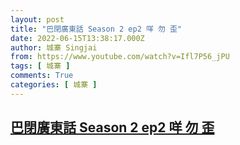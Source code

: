 ```yaml
---
layout: post
title: "巴閉廣東話 Season 2 ep2 咩 勿 歪"
date: 2022-06-15T13:38:17.000Z
author: 城寨 Singjai
from: https://www.youtube.com/watch?v=Ifl7P56_jPU
tags: [ 城寨 ]
comments: True
categories: [ 城寨 ]
---
```

<!--1655300297000-->
[巴閉廣東話 Season 2 ep2 咩 勿 歪](https://www.youtube.com/watch?v=Ifl7P56_jPU)
------

<div>

</div>
